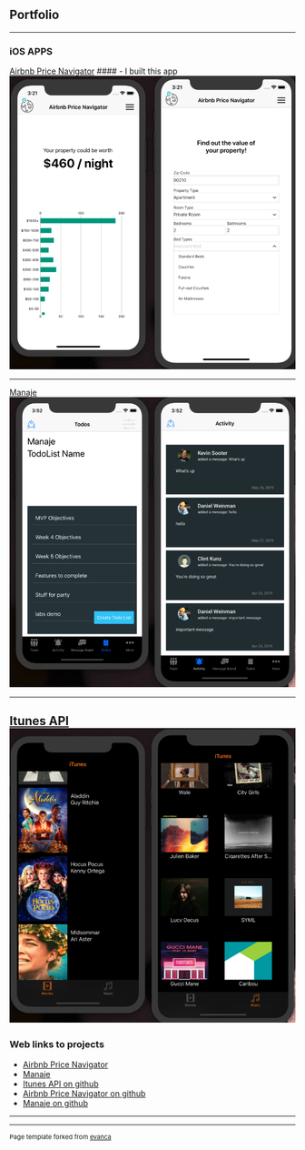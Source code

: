 ## Portfolio

---

### iOS APPS 

[Airbnb Price Navigator](https://pricenavigator.netlify.com/) #### - I built this app 
<img src="price-nav.png?raw=true"/>

---
[Manaje](https://manaje-refactor.netlify.com/)
<img src="images/manaje.png?raw=true"/>

---
[Itunes API](https://github.com/iyinraphael/Simple-iTunes-media-App/)
<img src="images/itunes.png?raw=true"/>
---

### Web links to projects 

- [Airbnb Price Navigator](https://pricenavigator.netlify.com/)
- [Manaje](https://manaje-refactor.netlify.com/)
- [Itunes API on github](https://github.com/iyinraphael/Simple-iTunes-media-App/)
- [Airbnb Price Navigator on github](https://github.com/iyinraphael/Airbnb-Price-Navigator/)
- [Manaje on github](https://github.com/labs11-teamhome3/labs11-teamhome3iOS/)

---




---
<p style="font-size:11px">Page template forked from <a href="https://github.com/evanca/quick-portfolio">evanca</a></p>
<!-- Remove above link if you don't want to attibute -->
